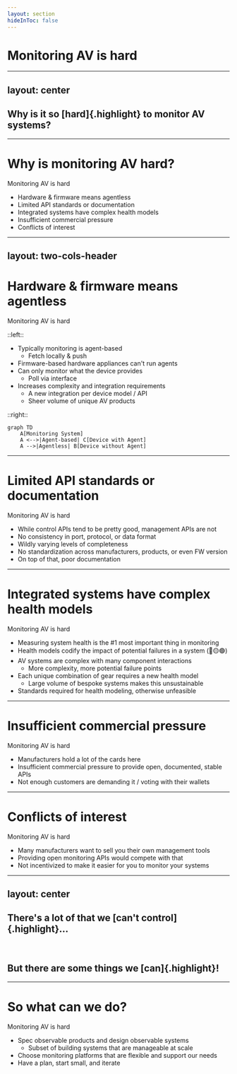 ```yaml
---
layout: section
hideInToc: false
---
```


<PresenterTimer :minutes="4" :seconds="0" />

# Monitoring AV is hard

<!--
- Section break
- Way harder than it has any right to be
- That's going to be our next topic for the day
-->

---
layout: center
---

<PresenterTimer :minutes="3" :seconds="0" />

## Why is it so [hard]{.highlight} to monitor AV systems?


<!--
**INTERACTIVE**: Ask the room for their thoughts before revealing the answers
-->

---

<PresenterTimer :minutes="1" :seconds="0" />

# Why is monitoring AV hard?

Monitoring AV is hard

<v-clicks>

- Hardware & firmware means agentless
- Limited API standards or documentation
- Integrated systems have complex health models
- Insufficient commercial pressure
- Conflicts of interest

</v-clicks>

<!--
- DON'T DIG INTO THESE...COVERING EACH IN DEAIL IN THE NEXT SLIDES
- [click] Hardware means agentless monitoring, which has its own set of challenges.
- [click] limited to no API standards, docs, etc
- [click] Complex systems make for complex health models
- [click] Insufficient commercial pressure
- [click] Conflicts of interest
- Let's dive into each one of these a bit more [click]
-->

---
layout: two-cols-header
---

<PresenterTimer :minutes="2" :seconds="0" />

# Hardware & firmware means agentless

Monitoring AV is hard

::left::
<v-clicks>

- Typically monitoring is agent-based
    - Fetch locally & push
- Firmware-based hardware appliances can't run agents
- Can only monitor what the device provides
    - Poll via interface
- Increases complexity and integration requirements
    - A new integration per device model / API
    - Sheer volume of unique AV products

</v-clicks>


::right::

<div v-click="1">

```mermaid
graph TD
    A[Monitoring System]
    A <-->|Agent-based| C[Device with Agent]
    A -->|Agentless| B[Device without Agent]
```

</div>

<!--
[click] [click] [click] [click]
- Agentless monitoring means we have to come in from the outside and ask the device questions
-->

---

<PresenterTimer :minutes="2" :seconds="0" />

# Limited API standards or documentation

Monitoring AV is hard

<v-clicks>

- While control APIs tend to be pretty good, management APIs are not
- No consistency in port, protocol, or data format
- Wildly varying levels of completeness
- No standardization across manufacturers, products, or even FW version
- On top of that, poor documentation

</v-clicks>

<!--
- Completeness: display that tells us what input its on may not tell us what temperature it currently is, or what its CPU / memory utilization is, or if it's dropping packets on the interface
- SNMP is a good example...even if we do have it, we likely don't have a MIB, nor does that SNMP cover the required telemetry on the device
-->

---

<PresenterTimer :minutes="2" :seconds="0" />

# Integrated systems have complex health models

Monitoring AV is hard

<v-clicks>

- Measuring system health is the #1 most important thing in monitoring
- Health models codify the impact of potential failures in a system (🔴🟡🟢)
- AV systems are complex with many component interactions
    - More complexity, more potential failure points
- Each unique combination of gear requires a new health model
    - Large volume of bespoke systems makes this unsustainable
- Standards required for health modeling, otherwise unfeasible

</v-clicks>

---

<PresenterTimer :minutes="1" :seconds="0" />

# Insufficient commercial pressure

Monitoring AV is hard

<v-clicks>

- Manufacturers hold a lot of the cards here
- Insufficient commercial pressure to provide open, documented, stable APIs
- Not enough customers are demanding it / voting with their wallets

</v-clicks>

---

<PresenterTimer :minutes="1" :seconds="0" />

# Conflicts of interest

Monitoring AV is hard

<v-clicks>

- Many manufacturers want to sell you their own management tools
- Providing open monitoring APIs would compete with that
- Not incentivized to make it easier for you to monitor your systems

</v-clicks>

<!--
- SOME manufacturers, not all
- There are good guys out there too and I'm happy to point you in the right direction
-->

---
layout: center
---

## There's a lot of that we [can't control]{.highlight}...
<br/>

<v-click>

## But there are some things we [can]{.highlight}!

</v-click>


---

<PresenterTimer :minutes="1" :seconds="0" />

# So what can we do?

Monitoring AV is hard

<v-clicks>

- Spec observable products and design observable systems
    - Subset of building systems that are manageable at scale
- Choose monitoring platforms that are flexible and support our needs
- Have a plan, start small, and iterate

</v-clicks>

<!--
- [click] [click] [click]
- These 3 things are what we'll spend the rest of this class on
-->
